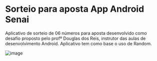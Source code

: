 # Sorteio para aposta App Android Senai

Aplicativo de sorteio de 06 números para aposta desenvolvido como desafio proposto pelo profº Douglas dos Reis, instrutor das aulas de desenvolvimento Android. Aplicativo tem como base o uso de Random.

![image](https://github.com/minoru-yamanaka/Sorteiode6numerosparaaposta/assets/106222007/5233a56c-0992-4ca4-ab0d-eb6e4d31b506)


